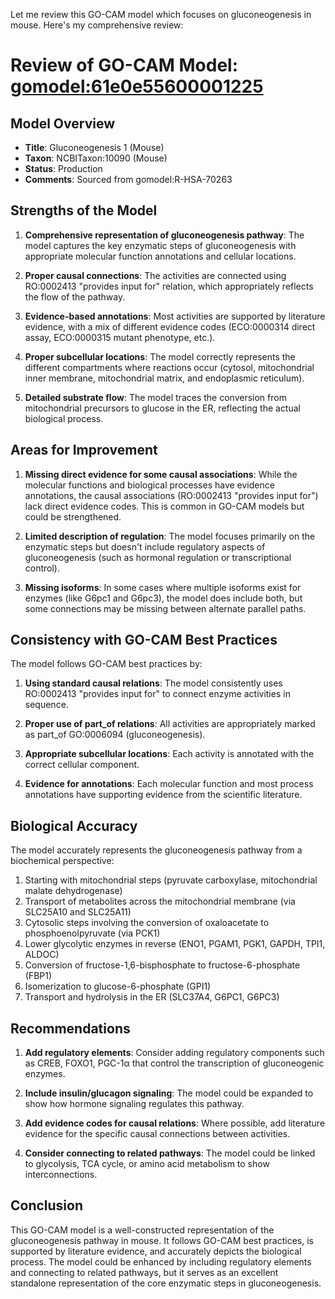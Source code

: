 Let me review this GO-CAM model which focuses on gluconeogenesis in mouse. Here's my comprehensive review:

# Review of GO-CAM Model: [gomodel:61e0e55600001225](https://bioregistry.io/go.model:61e0e55600001225)

## Model Overview
- **Title**: Gluconeogenesis 1 (Mouse)
- **Taxon**: NCBITaxon:10090 (Mouse)
- **Status**: Production
- **Comments**: Sourced from gomodel:R-HSA-70263

## Strengths of the Model

1. **Comprehensive representation of gluconeogenesis pathway**: The model captures the key enzymatic steps of gluconeogenesis with appropriate molecular function annotations and cellular locations.

2. **Proper causal connections**: The activities are connected using RO:0002413 "provides input for" relation, which appropriately reflects the flow of the pathway.

3. **Evidence-based annotations**: Most activities are supported by literature evidence, with a mix of different evidence codes (ECO:0000314 direct assay, ECO:0000315 mutant phenotype, etc.).

4. **Proper subcellular locations**: The model correctly represents the different compartments where reactions occur (cytosol, mitochondrial inner membrane, mitochondrial matrix, and endoplasmic reticulum).

5. **Detailed substrate flow**: The model traces the conversion from mitochondrial precursors to glucose in the ER, reflecting the actual biological process.

## Areas for Improvement

1. **Missing direct evidence for some causal associations**: While the molecular functions and biological processes have evidence annotations, the causal associations (RO:0002413 "provides input for") lack direct evidence codes. This is common in GO-CAM models but could be strengthened.

2. **Limited description of regulation**: The model focuses primarily on the enzymatic steps but doesn't include regulatory aspects of gluconeogenesis (such as hormonal regulation or transcriptional control).

3. **Missing isoforms**: In some cases where multiple isoforms exist for enzymes (like G6pc1 and G6pc3), the model does include both, but some connections may be missing between alternate parallel paths.

## Consistency with GO-CAM Best Practices

The model follows GO-CAM best practices by:

1. **Using standard causal relations**: The model consistently uses RO:0002413 "provides input for" to connect enzyme activities in sequence.

2. **Proper use of part_of relations**: All activities are appropriately marked as part_of GO:0006094 (gluconeogenesis).

3. **Appropriate subcellular locations**: Each activity is annotated with the correct cellular component.

4. **Evidence for annotations**: Each molecular function and most process annotations have supporting evidence from the scientific literature.

## Biological Accuracy

The model accurately represents the gluconeogenesis pathway from a biochemical perspective:

1. Starting with mitochondrial steps (pyruvate carboxylase, mitochondrial malate dehydrogenase)
2. Transport of metabolites across the mitochondrial membrane (via SLC25A10 and SLC25A11)
3. Cytosolic steps involving the conversion of oxaloacetate to phosphoenolpyruvate (via PCK1)
4. Lower glycolytic enzymes in reverse (ENO1, PGAM1, PGK1, GAPDH, TPI1, ALDOC)
5. Conversion of fructose-1,6-bisphosphate to fructose-6-phosphate (FBP1)
6. Isomerization to glucose-6-phosphate (GPI1)
7. Transport and hydrolysis in the ER (SLC37A4, G6PC1, G6PC3)

## Recommendations

1. **Add regulatory elements**: Consider adding regulatory components such as CREB, FOXO1, PGC-1α that control the transcription of gluconeogenic enzymes.

2. **Include insulin/glucagon signaling**: The model could be expanded to show how hormone signaling regulates this pathway.

3. **Add evidence codes for causal relations**: Where possible, add literature evidence for the specific causal connections between activities.

4. **Consider connecting to related pathways**: The model could be linked to glycolysis, TCA cycle, or amino acid metabolism to show interconnections.

## Conclusion

This GO-CAM model is a well-constructed representation of the gluconeogenesis pathway in mouse. It follows GO-CAM best practices, is supported by literature evidence, and accurately depicts the biological process. The model could be enhanced by including regulatory elements and connecting to related pathways, but it serves as an excellent standalone representation of the core enzymatic steps in gluconeogenesis.